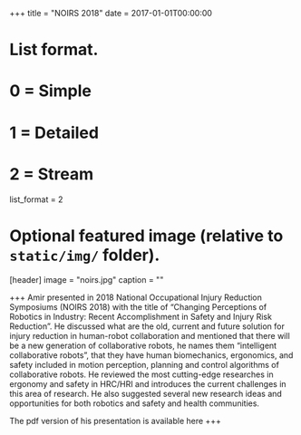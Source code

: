 +++
title = "NOIRS 2018"
date = 2017-01-01T00:00:00

# List format.
#   0 = Simple
#   1 = Detailed
#   2 = Stream
list_format = 2

# Optional featured image (relative to `static/img/` folder).
[header]
image = "noirs.jpg"
caption = ""

+++
Amir presented in 2018 National Occupational Injury Reduction Symposiums (NOIRS 2018) with the title of
“Changing Perceptions of Robotics in Industry: Recent  Accomplishment in Safety and Injury Risk Reduction”.
He discussed what are the old, current and future solution for injury reduction in human-robot collaboration 
and mentioned that there will be a new generation of collaborative robots, he names them “intelligent collaborative robots”,
that they have human biomechanics, ergonomics, and safety included in motion perception, planning and control algorithms 
of collaborative robots. He reviewed the most cutting-edge researches in ergonomy and safety in HRC/HRI and introduces
the current challenges in this area of research. He also suggested several new research ideas and opportunities for 
both robotics and safety and health communities.

The pdf version of his presentation is available here
+++
